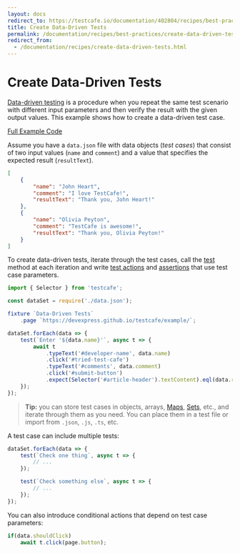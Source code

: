 ```yaml
---
layout: docs
redirect_to: https://testcafe.io/documentation/402804/recipes/best-practices/create-data-driven-tests
title: Create Data-Driven Tests
permalink: /documentation/recipes/best-practices/create-data-driven-tests.html
redirect_from:
  - /documentation/recipes/create-data-driven-tests.html
---
```

# Create Data-Driven Tests

[Data-driven testing](https://en.wikipedia.org/wiki/Data-driven_testing) is a procedure when you repeat the same test scenario with different input parameters and then verify the result with the given output values. This example shows how to create a data-driven test case.

[Full Example Code](https://github.com/DevExpress/testcafe-examples/tree/master/examples/create-data-driven-tests)

Assume you have a `data.json` file with data objects (*test cases*) that consist of two input values (`name` and `comment`) and a value that specifies the expected result (`resultText`).

```json
[
    {
        "name": "John Heart",
        "comment": "I love TestCafe!",
        "resultText": "Thank you, John Heart!"
    },
    {
        "name": "Olivia Peyton",
        "comment": "TestCafe is awesome!",
        "resultText": "Thank you, Olivia Peyton!"
    }
]
```

To create data-driven tests, iterate through the test cases, call the [test](../../guides/basic-guides/organize-tests.md#tests) method at each iteration and write [test actions](../../guides/basic-guides/interact-with-the-page.md) and [assertions](../../guides/basic-guides/assert.md) that use test case parameters.

```js
import { Selector } from 'testcafe';

const dataSet = require('./data.json');

fixture `Data-Driven Tests`
    .page `https://devexpress.github.io/testcafe/example/`;

dataSet.forEach(data => {
    test(`Enter '${data.name}'`, async t => {
        await t
            .typeText('#developer-name', data.name)
            .click('#tried-test-cafe')
            .typeText('#comments', data.comment)
            .click('#submit-button')
            .expect(Selector('#article-header').textContent).eql(data.resultText);
    });
});
```

> **Tip:** you can store test cases in objects, arrays, [Maps](https://developer.mozilla.org/en-US/docs/Web/JavaScript/Reference/Global_Objects/Map), [Sets](https://developer.mozilla.org/en-US/docs/Web/JavaScript/Reference/Global_Objects/Set), etc., and iterate through them as you need. You can place them in a test file or import from `.json`, `.js`, `.ts`, etc.

A test case can include multiple tests:

```js
dataSet.forEach(data => {
    test(`Check one thing`, async t => {
        // ...
    });

    test(`Check something else`, async t => {
        // ...
    });
});
```

You can also introduce conditional actions that depend on test case parameters:

```js
if(data.shouldClick)
    await t.click(page.button);
```
